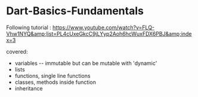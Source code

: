 # Dart-Basics-Fundamentals
Following tutorial : https://www.youtube.com/watch?v=FLQ-Vhw1NYQ&amp;list=PL4cUxeGkcC9jLYyp2Aoh6hcWuxFDX6PBJ&amp;index=3

covered:
- variables -- immutable but can be mutable with 'dynamic'
- lists 
- functions, single line functions
- classes, methods inside function 
- inheritance
